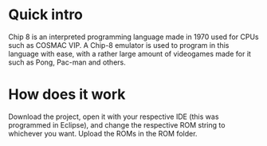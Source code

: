 # Quick intro
Chip 8 is an interpreted programming language made in 1970 used for CPUs such as COSMAC VIP. A Chip-8 emulator is used to program in this language with ease, with a rather large amount of videogames made for it
such as Pong, Pac-man and others.

# How does it work
Download the project, open it with your respective IDE (this was programmed in Eclipse), and change the respective ROM string to whichever you want. Upload the ROMs in the ROM folder.
